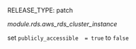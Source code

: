 RELEASE_TYPE: patch 
           
*module.rds.aws_rds_cluster_instance*

set `publicly_accessible  = true` to `false`